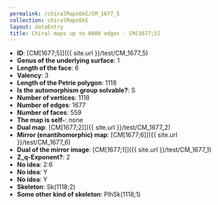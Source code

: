 ```yaml
--- 
 permalink: /chiralMaps6kE/CM_1677_5 
 collection: chiralMaps6kE
 layout: dataEntry
 title: Chiral maps up to 6000 edges - CM[1677;5]
---
```


- **ID**: [CM[1677;5]]({{ site.url }}/test/CM_1677_5)
- **Genus of the underlying surface**: 1
- **Length of the face**: 6
- **Valency**: 3
- **Length of the Petrie polygon**: 1118
- **Is the automorphism group solvable?**: S
- **Number of vertices**: 1118
- **Number of edges**: 1677
- **Number of faces**: 559
- **The map is self-**: none
- **Dual map**: [CM[1677;2]]({{ site.url }}/test/CM_1677_2)
- **Mirror (enantihomorphic) map**: [CM[1677;6]]({{ site.url }}/test/CM_1677_6)
- **Dual of the mirror image**: [CM[1677;1]]({{ site.url }}/test/CM_1677_1)
- **Z_q-Exponent?**: 2
- **No idea**:  2:6
- **No idea**: Y
- **No idea**: Y
- **Skeleton**: Sk(1118;2)
- **Some other kind of skeleton**: PlhSk(1118;1)
